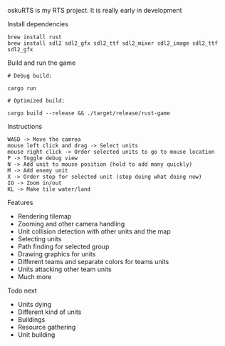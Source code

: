 
oskuRTS is my RTS project. It is really early in development

Install dependencies

```
brew install rust
brew install sdl2 sdl2_gfx sdl2_ttf sdl2_mixer sdl2_image sdl2_ttf sdl2_gfx
```

Build and run the game

```
# Debug build:

cargo run

# Optimized build:

cargo build --release && ./target/release/rust-game
```


Instructions

```
WASD -> Move the camrea
mouse left click and drag -> Select units
mouse right click -> Order selected units to go to mouse location
P -> Toggle debug view
N -> Add unit to mouse position (hold to add many quickly)
M -> Add enemy unit
X -> Order stop for selected unit (stop doing what doing now)
IO -> Zoom in/out
KL -> Make tile water/land
```

Features

 - Rendering tilemap
 - Zooming and other camera handling
 - Unit collision detection with other units and the map
 - Selecting units
 - Path finding for selected group
 - Drawing graphics for units
 - Different teams and separate colors for teams units
 - Units attacking other team units
 - Much more

Todo next

 - Units dying
 - Different kind of units
 - Buildings
 - Resource gathering
 - Unit building

